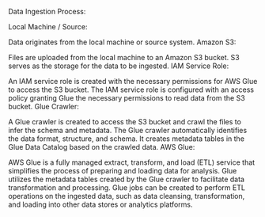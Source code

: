 

Data Ingestion Process:

Local Machine / Source:

Data originates from the local machine or source system.
Amazon S3:

Files are uploaded from the local machine to an Amazon S3 bucket.
S3 serves as the storage for the data to be ingested.
IAM Service Role:

An IAM service role is created with the necessary permissions for AWS Glue to access the S3 bucket.
The IAM service role is configured with an access policy granting Glue the necessary permissions to read data from the S3 bucket.
Glue Crawler:

A Glue crawler is created to access the S3 bucket and crawl the files to infer the schema and metadata.
The Glue crawler automatically identifies the data format, structure, and schema.
It creates metadata tables in the Glue Data Catalog based on the crawled data.
AWS Glue:

AWS Glue is a fully managed extract, transform, and load (ETL) service that simplifies the process of preparing and loading data for analysis.
Glue utilizes the metadata tables created by the Glue crawler to facilitate data transformation and processing.
Glue jobs can be created to perform ETL operations on the ingested data, such as data cleansing, transformation, and loading into other data stores or analytics platforms.
